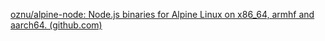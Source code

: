 [oznu/alpine-node: Node.js binaries for Alpine Linux on x86_64, armhf and aarch64. (github.com)](https://github.com/oznu/alpine-node)
